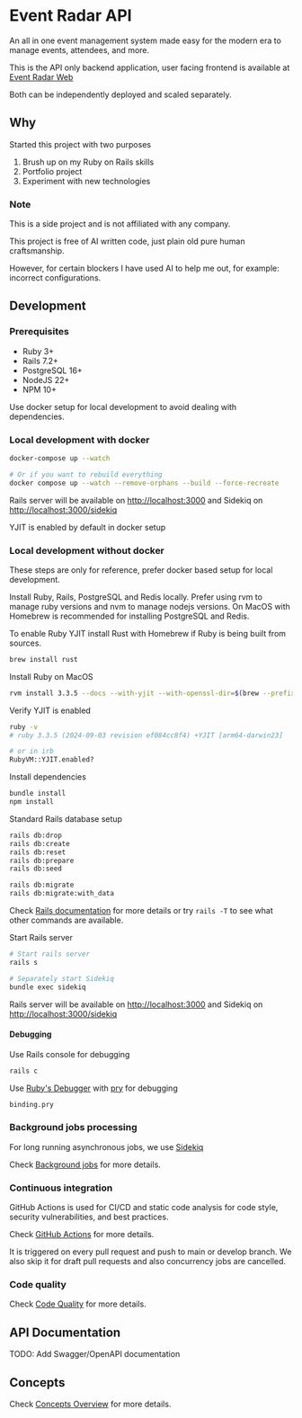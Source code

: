 # Event Radar API

An all in one event management system made easy for the modern era to manage events, attendees, and more.

This is the API only backend application, user facing frontend is available at [Event Radar Web](https://github.com/abhiyaantrix/event-radar-web)

Both can be independently deployed and scaled separately.

## Why

Started this project with two purposes

1. Brush up on my Ruby on Rails skills
2. Portfolio project
3. Experiment with new technologies

### Note

This is a side project and is not affiliated with any company.

This project is free of AI written code, just plain old pure human craftsmanship.

However, for certain blockers I have used AI to help me out, for example: incorrect configurations.

## Development

### Prerequisites

- Ruby 3+
- Rails 7.2+
- PostgreSQL 16+
- NodeJS 22+
- NPM 10+

Use docker setup for local development to avoid dealing with dependencies.

### Local development with docker

```bash
docker-compose up --watch

# Or if you want to rebuild everything
docker compose up --watch --remove-orphans --build --force-recreate
```

Rails server will be available on <http://localhost:3000> and Sidekiq on <http://localhost:3000/sidekiq>

YJIT is enabled by default in docker setup

### Local development without docker

These steps are only for reference, prefer docker based setup for local development.

Install Ruby, Rails, PostgreSQL and Redis locally.
Prefer using rvm to manage ruby versions and nvm to manage nodejs versions.
On MacOS with Homebrew is recommended for installing PostgreSQL and Redis.

To enable Ruby YJIT install Rust with Homebrew if Ruby is being built from sources.

```bash
brew install rust
```

Install Ruby on MacOS

```bash
rvm install 3.3.5 --docs --with-yjit --with-openssl-dir=$(brew --prefix openssl)
```

Verify YJIT is enabled

```bash
ruby -v
# ruby 3.3.5 (2024-09-03 revision ef084cc8f4) +YJIT [arm64-darwin23]

# or in irb
RubyVM::YJIT.enabled?
```

Install dependencies

```bash
bundle install
npm install
```

Standard Rails database setup

```bash
rails db:drop
rails db:create
rails db:reset
rails db:prepare
rails db:seed

rails db:migrate
rails db:migrate:with_data
```

Check [Rails documentation](https://api.rubyonrails.org/classes/ActiveRecord/Tasks/DatabaseTasks.html)
for more details or try `rails -T` to see what other commands are available.

Start Rails server

```bash
# Start rails server
rails s

# Separately start Sidekiq
bundle exec sidekiq
```

Rails server will be available on <http://localhost:3000> and Sidekiq on <http://localhost:3000/sidekiq>

#### Debugging

Use Rails console for debugging

```bash
rails c
```

Use [Ruby's Debugger](https://github.com/ruby/debug) with
[pry](https://github.com/pry/pry) for debugging

```bash
binding.pry
```

### Background jobs processing

For long running asynchronous jobs, we use [Sidekiq](https://github.com/sidekiq/sidekiq)

Check [Background jobs](./docs/developer/background_jobs.md) for more details.

### Continuous integration

GitHub Actions is used for CI/CD and static code analysis for code style, security vulnerabilities, and best practices.

Check [GitHub Actions](.github/workflows) for more details.

It is triggered on every pull request and push to main or develop branch.
We also skip it for draft pull requests and also concurrency jobs are cancelled.

### Code quality

Check [Code Quality](./docs/developer/code_quality.md) for more details.

## API Documentation

TODO: Add Swagger/OpenAPI documentation

## Concepts

Check [Concepts Overview](./docs/concepts/entities.md) for more details.
